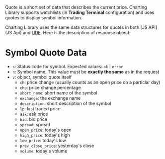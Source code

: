 Quote is a short set of data that describes the current price. Charting Library supports watchlists (in **Trading Terminal** configuration) and uses quotes to display symbol information.

Charting Library uses the same data structures for quotes in both [JS API](JS Api) and [UDF](wiki/charting_library/UDF.md). Here is the description of response object:

# Symbol Quote Data

* `s`: Status code for symbol. Expected values: `ok` | `error`
* `n`: Symbol name. This value must be **exactly the same** as in the request
* `v`: object, symbol quote itself
  * `ch`: price change (usually counts as an open price on a particlar day)
  * `chp`: price change percentage
  * `short_name`: short name of the symbol
  * `exchange`: the exchange name
  * `description`: short description of the symbol
  * `lp`: last traded price
  * `ask`: ask price
  * `bid`: bid price
  * `spread`: spread
  * `open_price`: today's open
  * `high_price`: today's high
  * `low_price`: today's low
  * `prev_close_price`: yesterday's close
  * `volume`: today's volume

